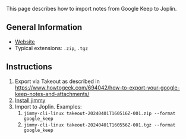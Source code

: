 This page describes how to import notes from Google Keep to Joplin.

## General Information

- [Website](https://keep.google.com/)
- Typical extensions: `.zip`, `.tgz`

## Instructions

1. Export via Takeout as described in <https://www.howtogeek.com/694042/how-to-export-your-google-keep-notes-and-attachments/>
2. [Install jimmy](../index.md#Installation)
3. Import to Joplin. Examples:
    1. `jimmy-cli-linux takeout-20240401T160516Z-001.zip --format google_keep`
    2. `jimmy-cli-linux takeout-20240401T160556Z-001.tgz --format google_keep`
